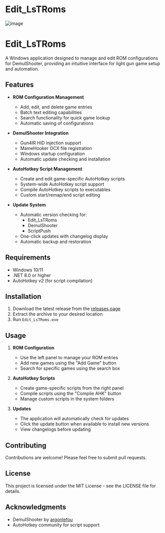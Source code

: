 # Edit_LsTRoms

![image](https://github.com/user-attachments/assets/53aa39a9-3828-4f9b-acd1-154f027b9047)

# Edit_LsTRoms

A Windows application designed to manage and edit ROM configurations for DemulShooter, providing an intuitive interface for light gun game setup and automation.

## Features

- **ROM Configuration Management**
  - Add, edit, and delete game entries
  - Batch text editing capabilities
  - Search functionality for quick game lookup
  - Automatic saving of configurations

- **DemulShooter Integration**
  - Gun4IR HID injection support
  - MameHooker OCX file registration
  - Windows startup configuration
  - Automatic update checking and installation

- **AutoHotkey Script Management**
  - Create and edit game-specific AutoHotkey scripts
  - System-wide AutoHotkey script support
  - Compile AutoHotkey scripts to executables
  - Custom start/remap/end script editing

- **Update System**
  - Automatic version checking for:
    - Edit_LsTRoms
    - DemulShooter
    - ScriptPush
  - One-click updates with changelog display
  - Automatic backup and restoration

## Requirements

- Windows 10/11
- .NET 8.0 or higher
- AutoHotkey v2 (for script compilation)

## Installation

1. Download the latest release from the [releases page](https://github.com/Aynshe/Edit_LsTRoms/releases)
2. Extract the archive to your desired location
3. Run `Edit_LsTRoms.exe`

## Usage

1. **ROM Configuration**
   - Use the left panel to manage your ROM entries
   - Add new games using the "Add Game" button
   - Search for specific games using the search box

2. **AutoHotkey Scripts**
   - Create game-specific scripts from the right panel
   - Compile scripts using the "Compile AHK" button
   - Manage custom scripts in the system folders

3. **Updates**
   - The application will automatically check for updates
   - Click the update button when available to install new versions
   - View changelogs before updating

## Contributing

Contributions are welcome! Please feel free to submit pull requests.

## License

This project is licensed under the MIT License - see the LICENSE file for details.

## Acknowledgments

- DemulShooter by [argonlefou](https://github.com/argonlefou/DemulShooter)
- AutoHotkey community for script support 


